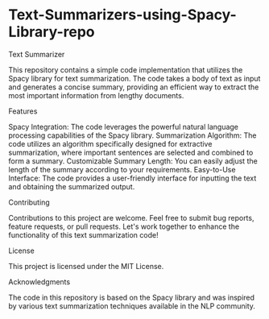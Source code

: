 # Text-Summarizers-using-Spacy-Library-repo

  Text Summarizer
  
This repository contains a simple code implementation that utilizes the Spacy library for text summarization. The code takes a body of text as input and generates a concise summary, providing an efficient way to extract the most important information from lengthy documents.

  Features
  
Spacy Integration: The code leverages the powerful natural language processing capabilities of the Spacy library.
Summarization Algorithm: The code utilizes an algorithm specifically designed for extractive summarization, where important sentences are selected and combined to form a summary.
Customizable Summary Length: You can easily adjust the length of the summary according to your requirements.
Easy-to-Use Interface: The code provides a user-friendly interface for inputting the text and obtaining the summarized output.


  Contributing
  
Contributions to this project are welcome. Feel free to submit bug reports, feature requests, or pull requests. Let's work together to enhance the functionality of this text summarization code!


  License
  
This project is licensed under the MIT License.


  Acknowledgments
  
The code in this repository is based on the Spacy library and was inspired by various text summarization techniques available in the NLP community.

